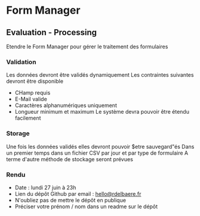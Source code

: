 # Form Manager

## Evaluation - Processing
Etendre le Form Manager pour gérer le traitement des formulaires

### Validation
Les données devront être validés dynamiquement
Les contraintes suivantes devront être disponible
* CHamp requis
* E-Mail valide
* Caractères alphanumériques uniquement
* Longueur minimum et maximum
  Le système devra pouvoir être étendu facilement

### Storage
Une fois les données validés elles devront pouvoir $etre sauvegard"és
Dans un premier temps dans un fichier CSV par jour et par type de formulaire
A terme d'autre méthode de stockage seront prévues

### Rendu
* Date : lundi 27 juin à 23h
* Lien du dépôt Github par email : hello@rdelbaere.fr
* N'oubliez pas de mettre le dépôt en publique 
* Préciser votre prénom / nom dans un readme sur le dépôt